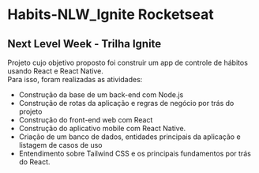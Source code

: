 # Habits-NLW_Ignite Rocketseat

## Next Level Week - Trilha Ignite

Projeto cujo objetivo proposto foi construir um app de controle de hábitos usando React e React Native.
<br>Para isso, foram realizadas as atividades:
- Construção da base de um back-end com Node.js
- Construção de rotas da aplicação e regras de negócio por trás do projeto
- Construção do front-end web com React 
- Construção do aplicativo mobile com React Native. 
- Criação de um banco de dados, entidades principais da aplicação e listagem de casos de uso
- Entendimento sobre Tailwind CSS e os principais fundamentos por trás do React.
